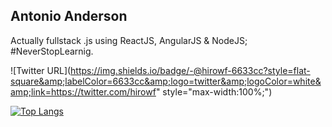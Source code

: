 ## Antonio Anderson

Actually fullstack .js using ReactJS, AngularJS & NodeJS; #NeverStopLearnig.


![Twitter URL](https://img.shields.io/badge/-@hirowf-6633cc?style=flat-square&amp;labelColor=6633cc&amp;logo=twitter&amp;logoColor=white&amp;link=https://twitter.com/hirowf" style="max-width:100%;")


[![Top Langs](https://github-readme-stats.vercel.app/api/top-langs/?username=santosant&layout=compact)](https://github.com/anuraghazra/github-readme-stats)


